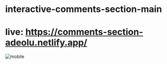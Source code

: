 # interactive-comments-section-main
# live: https://comments-section-adeolu.netlify.app/
![mobile](https://github.com/OGBENI-NG/interactive-comments-section-main/assets/101052440/2963259b-7ed5-44f0-810b-9f9a9f1af855)
